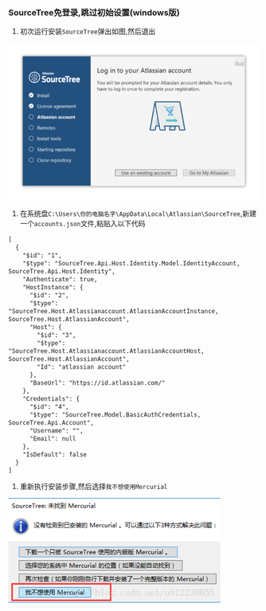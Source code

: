 ### SourceTree免登录,跳过初始设置(windows版)
1. 初次运行安装`SourceTree`弹出如图,然后退出

 ![安装](/images/windows/SourceTree免登录,跳过初始设置/install.jpg)

1. 在系统盘`C:\Users\你的电脑名字\AppData\Local\Atlassian\SourceTree`,新建一个`accounts.json`文件,粘贴入以下代码

  ```
  [
    {
      "$id": "1",
      "$type": "SourceTree.Api.Host.Identity.Model.IdentityAccount, SourceTree.Api.Host.Identity",
      "Authenticate": true,
      "HostInstance": {
        "$id": "2",
        "$type": "SourceTree.Host.Atlassianaccount.AtlassianAccountInstance, SourceTree.Host.AtlassianAccount",
        "Host": {
          "$id": "3",
          "$type": "SourceTree.Host.Atlassianaccount.AtlassianAccountHost, SourceTree.Host.AtlassianAccount",
          "Id": "atlassian account"
        },
        "BaseUrl": "https://id.atlassian.com/"
      },
      "Credentials": {
        "$id": "4",
        "$type": "SourceTree.Model.BasicAuthCredentials, SourceTree.Api.Account",
        "Username": "",
        "Email": null
      },
      "IsDefault": false
    }
  ]
  ```

1. 重新执行安装步骤,然后选择`我不想使用Mercurial`

![不使用Mercurial](/images/windows/SourceTree免登录,跳过初始设置/choose.jpg)

